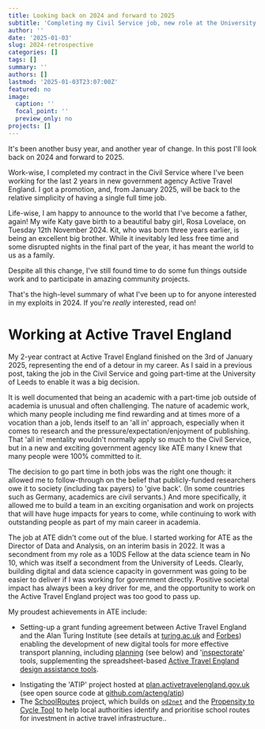 ```yaml
---
title: Looking back on 2024 and forward to 2025
subtitle: 'Completing my Civil Service job, new role at the University of Leeds and family updates'
author: ''
date: '2025-01-03'
slug: 2024-retrospective
categories: []
tags: []
summary: ''
authors: []
lastmod: '2025-01-03T23:07:00Z'
featured: no
image:
  caption: ''
  focal_point: ''
  preview_only: no
projects: []
---
```


It's been another busy year, and another year of change.
In this post I'll look back on 2024 and forward to 2025.

Work-wise, I completed my contract in the Civil Service where I've been working for the last 2 years in new government agency Active Travel England.
I got a promotion, and, from January 2025, will be back to the relative simplicity of having a single full time job.

Life-wise, I am happy to announce to the world that I've become a father, again!
My wife Katy gave birth to a beautiful baby girl, Rosa Lovelace, on Tuesday 12th November 2024.
Kit, who was born three years earlier, is being an excellent big brother.
While it inevitably led less free time and some disrupted nights in the final part of the year, it has meant the world to us as a family.

Despite all this change, I've still found time to do some fun things outside work and to participate in amazing community projects.

That's the high-level summary of what I've been up to for anyone interested in my exploits in 2024.
If you're *really* interested, read on!

# Working at Active Travel England

My 2-year contract at Active Travel England finished on the 3rd of January 2025, representing the end of a detour in my career.
As I said in a previous post, taking the job in the Civil Service and going part-time at the University of Leeds to enable it was a big decision.

It is well documented that being an academic with a part-time job outside of academia is unusual and often challenging.
The nature of academic work, which many people including me find rewarding and at times more of a vocation than a job, lends itself to an 'all in' approach, especially when it comes to research and the pressure/expectation/enjoyment of publishing.
That 'all in' mentality wouldn't normally apply so much to the Civil Service, but in a new and exciting government agency like ATE many I knew that many people were 100% committed to it.

The decision to go part time in both jobs was the right one though: it allowed me to follow-through on the belief that publicly-funded researchers owe it to society (including tax payers) to 'give back'.
(In some countries such as Germany, academics are civil servants.)
And more specifically, it allowed me to build a team in an exciting organisation and work on projects that will have huge impacts for years to come, while continuing to work with outstanding people as part of my main career in academia.

The job at ATE didn't come out of the blue.
I started working for ATE as the Director of Data and Analysis, on an interim basis in 2022.
It was a secondment from my role as a 10DS Fellow at the data science team in No 10, which was itself a secondment from the University of Leeds.
Clearly, building digital and data science capacity in government was going to be easier to deliver if I was working for government directly.
Positive societal impact has always been a key driver for me, and the opportunity to work on the Active Travel England project was too good to pass up.

My proudest achievements in ATE include:

- Setting-up a grant funding agreement between Active Travel England and the Alan Turing Institute (see details at [turing.ac.uk](https://www.turing.ac.uk/news/alan-turing-institute-brings-data-expertise-nationwide-walking-and-cycling-schemes) and [Forbes](https://www.forbes.com/sites/carltonreid/2023/04/04/active-travel-england-partners-with-alan-turing-institute-to-leverage-data-into-investment/)) enabling the development of new digital tools for more effective transport planning, including [planning](https://plan.activetravelengland.gov.uk) (see below) and '[inspectorate](https://acteng.github.io/inspectorate_tools/)' tools, supplementing the spreadsheet-based [Active Travel England design assistance tools](https://www.gov.uk/government/publications/active-travel-england-design-assistance-tools).
<!-- (Incidentally, this was the first submission that ATE sent to then new government led by Rishi Sunak after the tumultuous and short-lived Liz Truss premiership.) -->
- Instigating the 'ATIP' project hosted at [plan.activetravelengland.gov.uk](https://plan.activetravelengland.gov.uk) (see open source code at [github.com/acteng/atip](https://github.com/acteng/atip))
- The [SchoolRoutes](https://acteng.github.io/netgen/articles/schoolroutes.html) project, which builds on [`od2net`](https://od2net.org) and the [Propensity to Cycle Tool](https://www.pct.bike) to help local authorities identify and prioritise school routes for investment in active travel infrastructure..

<!-- # Academic exploits

# My year in open source

# Travels and conferences

# Community projects

# Thoughts on 2025

# References


![](images/paste-2.png)

![](images/paste-3.png) -->
